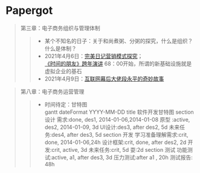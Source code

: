 # Papergot

> 第三章：电子商务组织与管理体制
>> + 某个不知名的日子：关于和尚煮粥、分粥的探究，什么是组织？什么是体制？<br>
>> + 2021年4月6日：<a href="https://www.bilibili.com/video/BV15E411x7XR">完美日记营销模式探究</a>；<br><a href="https://www.bilibili.com/video/BV1oJ411j7ph">《时间的朋友》跨年演讲</a>             68：00开始，所谓的新基础设施就是虚拟企业的基石<br>
>> + 2021年4月9日：<a href="https://www.bilibili.com/video/BV1av411t76E">互联网幕后大佬段永平的奇妙故事</a>



> 第八章：电子商务运营管理
>> + 时间待定：甘特图<br>
gantt
dateFormat  YYYY-MM-DD
title 软件开发甘特图
section 设计
需求:done,    des1, 2014-01-06,2014-01-08
原型 :active,  des2, 2014-01-09, 3d
UI设计:des3, after des2, 5d
未来任务:des4, after des3, 5d
section 开发
学习准备理解需求:crit, done, 2014-01-06,24h
设计框架:crit, done, after des2, 2d
开发:crit, active, 3d
未来任务:crit, 5d
耍:2d
section 测试
功能测试:active, a1, after des3, 3d
压力测试:after a1  , 20h
测试报告: 48h

